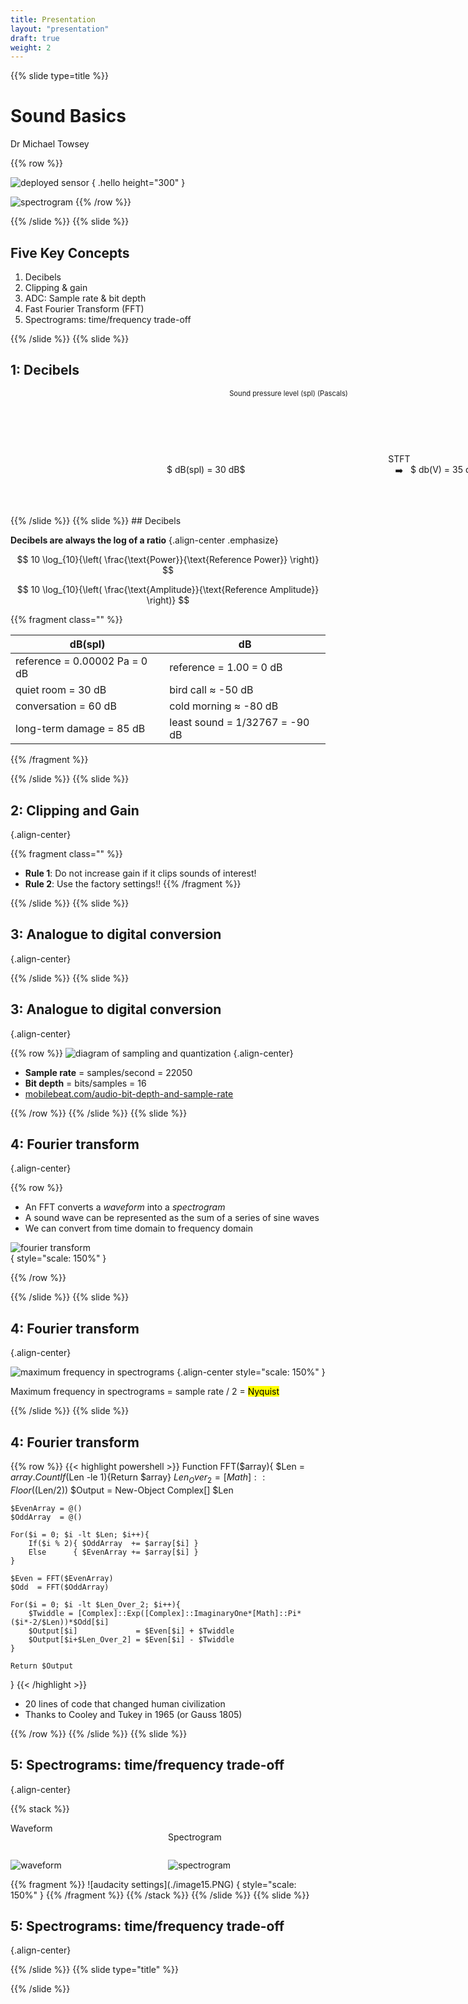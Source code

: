 ```yaml
---
title: Presentation
layout: "presentation"
draft: true
weight: 2
---
```


{{% slide type=title %}}

# Sound Basics

Dr Michael Towsey

{{% row %}}

![deployed sensor](./image3.jpeg)
{ .hello height="300" }

![spectrogram](./image2.png)
{{% /row %}}

{{% /slide %}}
{{% slide %}}
<object type="image/svg+xml" style="width: 100%; margin-top: 1em; margin-bottom: -2em;" data="./flow.drawio.svg"></object>

## Five Key Concepts

1. Decibels
2. Clipping & gain
3. ADC: Sample rate & bit depth
4. Fast Fourier Transform (FFT)
5. Spectrograms: time/frequency trade-off

{{% /slide %}}
{{% slide %}}

## 1: Decibels

<object type="image/svg+xml" style="width: 100%;" data="./flow-decibels.drawio.svg"></object>

<div style="margin-left: 250px;display: inline-grid; grid-template-columns:390px 270px 1fr 400px 1fr;font-size: 80%;text-align: center;">
Sound pressure level (spl)  
(Pascals)

Volts  
(V)

Signed 16 bit integer  
(-32768 to +32767)

&nbsp;

Real value  
(-1.00 to +1.00)

</div>
<div style="display: inline-grid; grid-template-columns: 250px 390px 1010px 1fr;">
&nbsp;

$ dB(spl) = 30 dB$

$ db(V) = 35 dB$

$ db = -70dB $

</div>
{{% /slide %}}
{{% slide %}}
## Decibels

**Decibels are always the log of a ratio**
{.align-center .emphasize}

$$
10 \log_{10}{\left( \frac{\text{Power}}{\text{Reference Power}}  \right)}
$$

$$
10 \log_{10}{\left( \frac{\text{Amplitude}}{\text{Reference Amplitude}}  \right)}
$$

{{% fragment class="" %}}

| dB(spl)                       | dB                             |
| ----------------------------- | ------------------------------ |
| reference = 0.00002 Pa = 0 dB | reference = 1.00 = 0 dB        |
| quiet room = 30 dB            | bird call ≈ -50 dB             |
| conversation = 60 dB          | cold morning ≈ -80 dB          |
| long-term damage = 85 dB      | least sound = 1/32767 = -90 dB |

{{% /fragment %}}

{{% /slide %}}
{{% slide %}}

## 2: Clipping and Gain

<object type="image/svg+xml" style="width: 70%;" data="./flow-decibels.drawio.svg"></object>
<object type="image/svg+xml" style="width: 70%;" data="./clipping-and-gain.drawio.svg"></object>
{.align-center}

{{% fragment class="" %}}

-   **Rule 1**: Do not increase gain if it clips sounds of interest!
-   **Rule 2**: Use the factory settings!!
    {{% /fragment %}}

{{% /slide %}}
{{% slide %}}

## 3: Analogue to digital conversion

<object type="image/svg+xml" style="width: 70%;" data="./flow-decibels.drawio.svg"></object>
<object type="image/svg+xml" style="width: 100%;margin-top: -100px" data="./analogue-to-digital.drawio.svg"></object>
{.align-center}

{{% /slide %}}
{{% slide %}}

## 3: Analogue to digital conversion

<object type="image/svg+xml" style="width: 70%;" data="./flow-decibels.drawio.svg"></object>
{.align-center}

{{% row %}}
![diagram of sampling and quantization](./image12.PNG)
{.align-center}

-   **Sample rate** = samples/second
    = 22050
-   **Bit depth** = bits/samples
    = 16
-   [mobilebeat.com/audio-bit-depth-and-sample-rate](https://www.mobilebeat.com/audio-bit-depth-and-sample-rate)

{{% /row %}}
{{% /slide %}}
{{% slide %}}

## 4: Fourier transform

<object type="image/svg+xml" style="width: 70%;" data="./flow-decibels.drawio.svg"></object>
{.align-center}

{{% row %}}

-   An FFT converts a _waveform_ into a _spectrogram_
-   A sound wave can be represented as the sum of a series of sine waves
-   We can convert from time domain to frequency domain

![fourier transform](./image13.PNG)  
{ style="scale: 150%" }

{{% /row %}}

{{% /slide %}}
{{% slide %}}

## 4: Fourier transform

<object type="image/svg+xml" style="width: 70%;" data="./flow-decibels.drawio.svg"></object>
{.align-center}

![maximum frequency in spectrograms](./image14.png)
{.align-center style="scale: 150%" }

Maximum frequency in spectrograms = sample rate / 2 = <mark>Nyquist</mark>

{{% /slide %}}
{{% slide %}}

## 4: Fourier transform

{{% row %}}
{{< highlight powershell >}}
Function FFT($array){
    $Len = $array.Count
    If($Len -le 1){Return $array} 
    $Len_Over_2 = [Math]::Floor(($Len/2))
$Output = New-Object Complex[] $Len

    $EvenArray = @()
    $OddArray  = @()

    For($i = 0; $i -lt $Len; $i++){
        If($i % 2){ $OddArray  += $array[$i] }
        Else      { $EvenArray += $array[$i] }
    }

    $Even = FFT($EvenArray)
    $Odd  = FFT($OddArray)

    For($i = 0; $i -lt $Len_Over_2; $i++){
        $Twiddle = [Complex]::Exp([Complex]::ImaginaryOne*[Math]::Pi*($i*-2/$Len))*$Odd[$i]
        $Output[$i]             = $Even[$i] + $Twiddle
        $Output[$i+$Len_Over_2] = $Even[$i] - $Twiddle
    }

    Return $Output

}
{{< /highlight >}}

-   20 lines of code that changed human civilization
-   Thanks to Cooley and Tukey in 1965 (or Gauss 1805)

{{% /row %}}
{{% /slide %}}
{{% slide %}}

## 5: Spectrograms: time/frequency trade-off

<object type="image/svg+xml" style="width: 70%;" data="./flow-decibels.drawio.svg"></object>
{.align-center}

{{% stack %}}

<div style="display: grid; grid-template-columns: 1fr 1fr; grid-template-rows: auto 1fr; width: 100%">
Waveform

Spectrogram

![waveform](./image9.PNG)

![spectrogram](./image2.png)

</div>
<div style="position: absolute;text-align: center;left: 850px;top: 800px;  transform:translate(-50%,-50%)">STFT<br>➡️</div>
{{% fragment %}}
![audacity settings](./image15.PNG)
{ style="scale: 150%" }
{{% /fragment %}}
{{% /stack %}}
{{% /slide %}}
{{% slide %}}

## 5: Spectrograms: time/frequency trade-off

<object type="image/svg+xml" style="width: 100%;" data="./spectrogram-tradeoffs.drawio.svg"></object>
{.align-center}

{{% /slide %}}
{{% slide type="title" %}}

{{% /slide %}}
